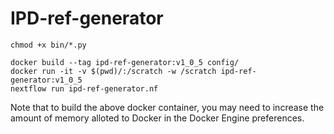 # IPD-ref-generator

```
chmod +x bin/*.py
```

```
docker build --tag ipd-ref-generator:v1_0_5 config/
docker run -it -v $(pwd)/:/scratch -w /scratch ipd-ref-generator:v1_0_5
nextflow run ipd-ref-generator.nf
```

Note that to build the above docker container, you may need to increase the amount of memory alloted to Docker in the Docker Engine preferences.
